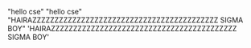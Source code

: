 "hello cse"
"hello cse"
"HAIRAZZZZZZZZZZZZZZZZZZZZZZZZZZZZZZZZZZZZZZZZZZ SIGMA BOY"
'HAIRAZZZZZZZZZZZZZZZZZZZZZZZZZZZZZZZZZZZZZZZZZZ SIGMA BOY'
